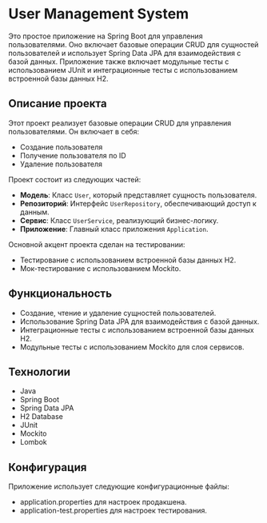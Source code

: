 # User Management System

Это простое приложение на Spring Boot для управления пользователями. Оно включает базовые операции CRUD для сущностей пользователей и использует Spring Data JPA для взаимодействия с базой данных. Приложение также включает модульные тесты с использованием JUnit и интеграционные тесты с использованием встроенной базы данных H2.


## Описание проекта

Этот проект реализует базовые операции CRUD для управления пользователями. Он включает в себя:
- Создание пользователя
- Получение пользователя по ID
- Удаление пользователя

Проект состоит из следующих частей:
- **Модель**: Класс `User`, который представляет сущность пользователя.
- **Репозиторий**: Интерфейс `UserRepository`, обеспечивающий доступ к данным.
- **Сервис**: Класс `UserService`, реализующий бизнес-логику.
- **Приложение**: Главный класс приложения `Application`.

Основной акцент проекта сделан на тестировании:
- Тестирование с использованием встроенной базы данных H2.
- Мок-тестирование с использованием Mockito.

## Функциональность
- Создание, чтение и удаление сущностей пользователей.
- Использование Spring Data JPA для взаимодействия с базой данных.
- Интеграционные тесты с использованием встроенной базы данных H2.
- Модульные тесты с использованием Mockito для слоя сервисов.

## Технологии
- Java
- Spring Boot
- Spring Data JPA
- H2 Database
- JUnit
- Mockito
- Lombok

## Конфигурация
Приложение использует следующие конфигурационные файлы:
- application.properties для настроек продакшена.
- application-test.properties для настроек тестирования.